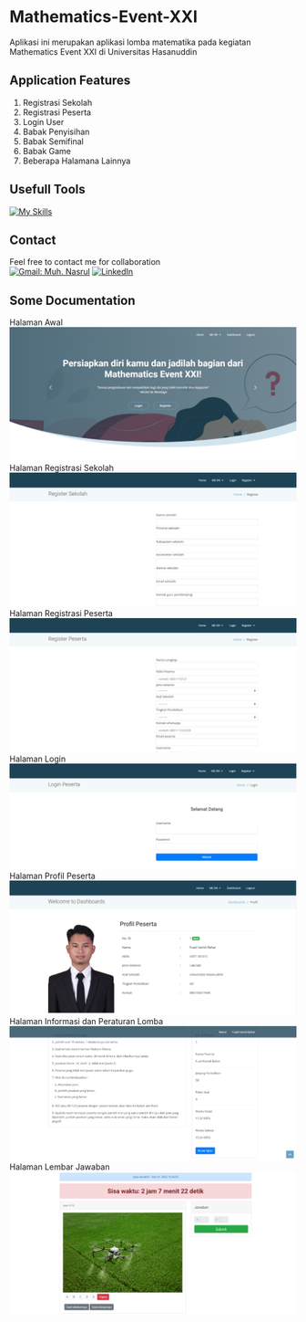 # Mathematics-Event-XXI

Aplikasi ini merupakan aplikasi lomba matematika pada kegiatan Mathematics Event XXI di Universitas Hasanuddin

## Application Features
1. Registrasi Sekolah
2. Registrasi Peserta
3. Login User
4. Babak Penyisihan
5. Babak Semifinal
6. Babak Game
7. Beberapa Halamana Lainnya

## Usefull Tools
[![My Skills](https://skillicons.dev/icons?i=python,js,django,html,css,mysql)](https://skillicons.dev)

## Contact
Feel free to contact me for collaboration <br>
[![Gmail: Muh. Nasrul](https://img.shields.io/badge/-fuadhamdi99@gmail.com-maroon?style=flat&logo=gmail)](https://mail.google.com/mail/u/0/#inbox?compose=CllgCJqTfrDgzWPFFgSKDLmBlPGRmCRXMQVTgqZDWJrxHDMJkSBGGCGnnGJhRKjrbzjJmFqnZFg)
[![LinkedIn](https://img.shields.io/badge/Fuad_Hamdi_Bahar-%230077B5.svg?&style=for-the-badge&logo=linkedin&logoColor=white)](https://www.linkedin.com/in/fuad-hamdi-bahar-b11784205/)


## Some Documentation
Halaman Awal
![alt text](https://github.com/FuadHamdiBahar/Mathematics-Event-XXI/blob/main/screenshoots/dashboard.png)
Halaman Registrasi Sekolah
![alt text](https://github.com/FuadHamdiBahar/Mathematics-Event-XXI/blob/main/screenshoots/Registrasi%20Sekolah.png)
Halaman Registrasi Peserta
![alt text](https://github.com/FuadHamdiBahar/Mathematics-Event-XXI/blob/main/screenshoots/Registrasi%20Peserta.png)
Halaman Login
![alt text](https://github.com/FuadHamdiBahar/Mathematics-Event-XXI/blob/main/screenshoots/Halaman%20Login.png)
Halaman Profil Peserta
![alt text](https://github.com/FuadHamdiBahar/Mathematics-Event-XXI/blob/main/screenshoots/Halaman%20Profil%20Peserta.png)
Halaman Informasi dan Peraturan Lomba
![alt text](https://github.com/FuadHamdiBahar/Mathematics-Event-XXI/blob/main/screenshoots/Halaman%20Informasi%20dan%20Peraturan%20Lomba.png)
Halaman Lembar Jawaban
![alt text](https://github.com/FuadHamdiBahar/Mathematics-Event-XXI/blob/main/screenshoots/Halaman%20Lembar%20Jawaban.png)
